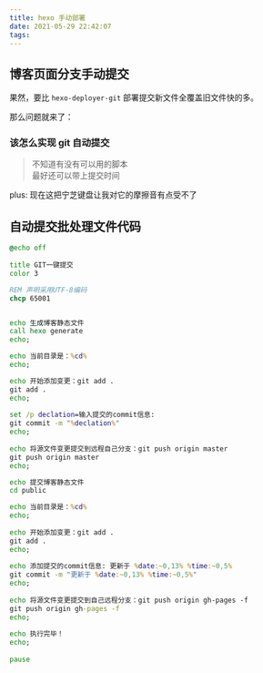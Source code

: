```yaml
---
title: hexo 手动部署
date: 2021-05-29 22:42:07
tags:
---
```

## 博客页面分支手动提交

果然，要比 `hexo-deployer-git` 部署提交新文件全覆盖旧文件快的多。

那么问题就来了：

### 该怎么实现 git 自动提交

>不知道有没有可以用的脚本  
> 最好还可以带上提交时间  

plus: 现在这把宁芝键盘让我对它的摩擦音有点受不了
<!-- more -->
## 自动提交批处理文件代码

```bat
@echo off
 
title GIT一键提交
color 3

REM 声明采用UTF-8编码
chcp 65001


echo 生成博客静态文件
call hexo generate
echo;

echo 当前目录是：%cd%
echo;

echo 开始添加变更：git add .
git add .
echo;
 
set /p declation=输入提交的commit信息:
git commit -m "%declation%"
echo;
 
echo 将源文件变更提交到远程自己分支：git push origin master
git push origin master
echo;

echo 提交博客静态文件
cd public

echo 当前目录是：%cd%
echo;
 
echo 开始添加变更：git add .
git add .
echo;
 
echo 添加提交的commit信息: 更新于 %date:~0,13% %time:~0,5%
git commit -m "更新于 %date:~0,13% %time:~0,5%"
echo;
 
echo 将源文件变更提交到自己远程分支：git push origin gh-pages -f
git push origin gh-pages -f
echo;
 
echo 执行完毕！
echo;
 
pause
```